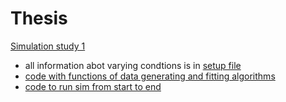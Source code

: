 # Thesis

[Simulation study 1](https://github.com/GajaNen/Thesis/blob/main/Simulation%201/)

- all information abot varying condtions is in [setup file](https://github.com/GajaNen/Thesis/blob/main/Simulation%201/setup.R)
- [code with functions of data generating and fitting algorithms](https://github.com/GajaNen/Thesis/tree/main/Simulation%201/getOutput)
- [code to run sim from start to end](https://github.com/GajaNen/Thesis/blob/main/Simulation%201/runSim.R)
